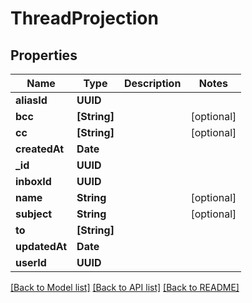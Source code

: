 # ThreadProjection

## Properties
Name | Type | Description | Notes
------------ | ------------- | ------------- | -------------
**aliasId** | **UUID** |  | 
**bcc** | **[String]** |  | [optional] 
**cc** | **[String]** |  | [optional] 
**createdAt** | **Date** |  | 
**_id** | **UUID** |  | 
**inboxId** | **UUID** |  | 
**name** | **String** |  | [optional] 
**subject** | **String** |  | [optional] 
**to** | **[String]** |  | 
**updatedAt** | **Date** |  | 
**userId** | **UUID** |  | 

[[Back to Model list]](../README#documentation-for-models) [[Back to API list]](../README#documentation-for-api-endpoints) [[Back to README]](../README)


